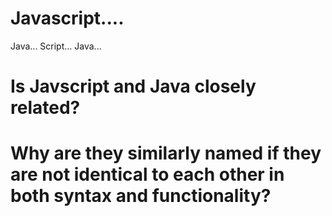 # Javascript....
Java...
Script...
Java...

# Is Javscript and Java closely related?
# Why are they similarly named if they are not identical to each other in both syntax and functionality?
